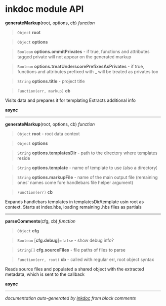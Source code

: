# inkdoc module API













**generateMarkup**(root, options, cb) *function*

> `Object` **root**

> `Object` **options**

> `Boolean` **options.ommitPrivates** - if true, functions and attributes tagged private will not appear on the generated markup

> `Boolean` **options.treatUnderscorePrefixesAsPrivates** - if true, functions and attributes prefixed with _ will be treated as privates too

> `String` **options.title** - project title

> `Function(err, markup)` **cb**



Visits data and prepares it for templating
Extracts additional info

**async**





---


**generateMarkup**(root, options, cb) *function*

> `Object` **root** - root data context

> `Object` **options**

> `String` **options.templatesDir** - path to the directory where templates reside

> `String` **options.template** - name of template to use (also a directory)

> `String` **options.markupFile** - name of the main output file (remaining ones' names come fore handlebars file helper argument)

> `Function(err)` **cb**



Expands handlebars templates in templatesDir/template usin root as context.
Starts at index.hbs, loading remaining .hbs files as partials







---


**parseComments**(cfg, cb) *function*

> `Object` **cfg**

> `Boolean` [**cfg.debug**]=`false` - show debug info?

> `String[]` **cfg.sourceFiles** - file paths of files to parse

> `Function(err, root)` **cb** - called with regular err, root object syntax



Reads source files and populated a shared object with the extracted metadata, which is sent to the callback

**async**





---








*documentation auto-generated by [inkdoc](https://github.com/JosePedroDias/inkdoc) from block comments*

